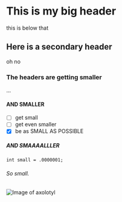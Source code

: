 # This is my big header
this is below that
## Here is a secondary header
oh no
### The headers are getting smaller
...
#### AND SMALLER
 - [ ] get small
 - [ ] get even smaller
 - [X] be as SMALL AS POSSIBLE
##### AND SMAAAALLLER
```
int small = .0000001;
```
###### So small.
![Image of axolotyl](https://github.com/skarletwilliams/skills-communicate-using-markdown/assets/77312299/0764db62-d160-4b2c-95f7-707b24b15f5d)
